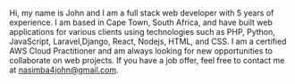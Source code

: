 Hi, my name is John and I am a full stack web developer with 5 years of experience. I am based in Cape Town, South Africa, and have built web applications for various clients using technologies such as PHP, Python, JavaScript, Laravel,Django, React, Nodejs, HTML, and CSS. I am a certified AWS Cloud Practitioner and am always looking for new opportunities to collaborate on web projects. If you have a job offer, feel free to contact me at nasimba4john@gmail.com.
<!---
Johnnasimba/Johnnasimba is a ✨ special ✨ repository because its `README.md` (this file) appears on your GitHub profile.
You can click the Preview link to take a look at your changes.
--->
